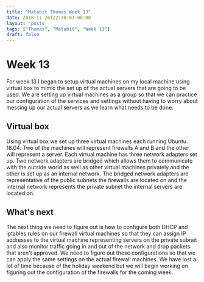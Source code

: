 ```yaml
---
title: "Matabit Thomas Week 13"
date: 2018-11-26T22:30:07-08:00
layout: 'posts'
tags: ["Thomas", "Matabit", "Week 13"]
draft: false
---
```


# Week 13
For week 13 I began to setup virtual machines on my local machine using virtual box to mimic the set up of the actual servers that are going to be used. We are setting up virtual machines as a group so that we can practice our configuration of the services and settings without having to worry about messing up our actual servers as we learn what needs to be done.

## Virtual box
Using virtual box we set up three virtual machines each running Ubuntu 18.04. Two of the machines will represent firewalls A and B and the other will represent a server. Each virtual machine has three network adapters set up. Two network adapters are bridged which allows them to communicate with the outside world as well as other virtual machines privately and the other is set up as an internal network. The bridged network adapters are representative of the public subnets the firewalls are located on and the internal network represents the private subnet the internal servers are located on.

## What's next
The next thing we need to figure out is how to configure both DHCP and iptables rules on our firewall virtual machines so that they can assign IP addresses to the virtual machine representing servers on the private subnet and also monitor traffic going in and out of the network and drop packets that aren't approved. We need to figure out these configurations so that we can apply the same settings on the actual firewall machines. We have lost a lot of time because of the holiday weekend but we will begin working on figuring out the configuration of the firewalls for the coming week.